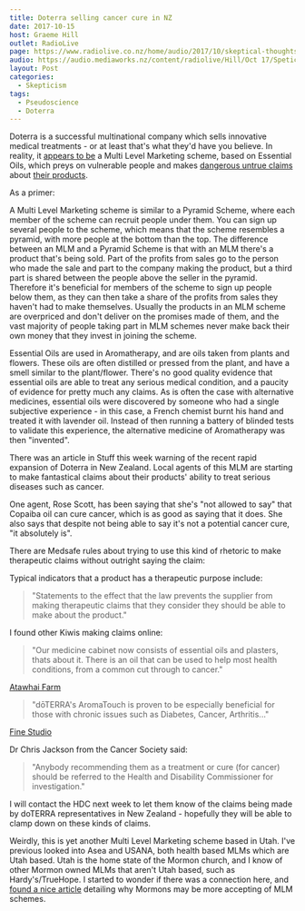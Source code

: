```yaml
---
title: Doterra selling cancer cure in NZ
date: 2017-10-15
host: Graeme Hill
outlet: RadioLive
page: https://www.radiolive.co.nz/home/audio/2017/10/skeptical-thoughts-with-mark-honeychurch-and-robert-bartholomew.html
audio: https://audio.mediaworks.nz/content/radiolive/Hill/Oct 17/Speticalthoughts15_10_17.mp3
layout: Post
categories:
  - Skepticism
tags:
  - Pseudoscience
  - Doterra
---
```


Doterra is a successful multinational company which sells innovative medical treatments - or at least that's what they'd have you believe. In reality, it [appears to be](https://sciencebasedmedicine.org/doterra-multilevel-marketing-of-essential-oils/) a Multi Level Marketing scheme, based on Essential Oils, which preys on vulnerable people and makes [dangerous untrue claims](https://www.stuff.co.nz/national/health/97569498/essential-oil-sellers-believe-they-have-a-cure-for-cancer) about [their products](https://skeptoid.com/blog/2013/02/02/essential-oils-a-perfect-example-of-alternative-medicine-exaggeration/).

<!-- more -->

As a primer:

A Multi Level Marketing scheme is similar to a Pyramid Scheme, where each member of the scheme can recruit people under them. You can sign up several people to the scheme, which means that the scheme resembles a pyramid, with more people at the bottom than the top. The difference between an MLM and a Pyramid Scheme is that with an MLM there's a product that's being sold. Part of the profits from sales go to the person who made the sale and part to the company making the product, but a third part is shared between the people above the seller in the pyramid. Therefore it's beneficial for members of the scheme to sign up people below them, as they can then take a share of the profits from sales they haven't had to make themselves. Usually the products in an MLM scheme are overpriced and don't deliver on the promises made of them, and the vast majority of people taking part in MLM schemes never make back their own money that they invest in joining the scheme.

Essential Oils are used in Aromatherapy, and are oils taken from plants and flowers. These oils are often distilled or pressed from the plant, and have a smell similar to the plant/flower. There's no good quality evidence that essential oils are able to treat any serious medical condition, and a paucity of evidence for pretty much any claims. As is often the case with alternative medicines, essential oils were discovered by someone who had a single subjective experience - in this case, a French chemist burnt his hand and treated it with lavender oil. Instead of then running a battery of blinded tests to validate this experience, the alternative medicine of Aromatherapy was then "invented".

There was an article in Stuff this week warning of the recent rapid expansion of Doterra in New Zealand. Local agents of this MLM are starting to make fantastical claims about their products' ability to treat serious diseases such as cancer.

One agent, Rose Scott, has been saying that she's "not allowed to say" that Copaiba oil can cure cancer, which is as good as saying that it does. She also says that despite not being able to say it's not a potential cancer cure, "it absolutely is".

There are Medsafe rules about trying to use this kind of rhetoric to make therapeutic claims without outright saying the claim:

Typical indicators that a product has a therapeutic purpose include:

> "Statements to the effect that the law prevents the supplier from making therapeutic claims that they consider they should be able to make about the product."

I found other Kiwis making claims online:

> "Our medicine cabinet now consists of essential oils and plasters, thats about it. There is an oil that can be used to help most health conditions, from a common cut through to cancer."

[Atawhai Farm](http://www.atawhaifarm.co.nz/doterra-essential-oils)

> "dōTERRA's AromaTouch is proven to be especially beneficial for those with chronic issues such as Diabetes, Cancer, Arthritis..."

[Fine Studio](https://www.finestudionz.com/aromatouch)

Dr Chris Jackson from the Cancer Society said:

> "Anybody recommending them as a treatment or cure (for cancer) should be referred to the Health and Disability Commissioner for investigation."

I will contact the HDC next week to let them know of the claims being made by doTERRA representatives in New Zealand - hopefully they will be able to clamp down on these kinds of claims.

Weirdly, this is yet another Multi Level Marketing scheme based in Utah. I've previous looked into Asea and USANA, both health based MLMs which are Utah based. Utah is the home state of the Mormon church, and I know of other Mormon owned MLMs that aren't Utah based, such as Hardy's/TrueHope. I started to wonder if there was a connection here, and [found a nice article](https://religionnews.com/2017/06/20/10-reasons-mormons-dominate-multi-level-marketing-companies/) detailing why Mormons may be more accepting of MLM schemes.
